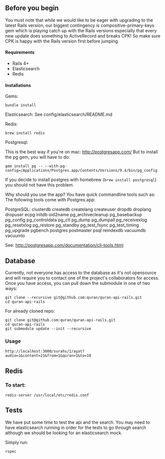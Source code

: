 Before you begin
----------------
You must note that while we would like to be eager with upgrading to the latest Rails version, our biggest contingency is compositive-primary-keys gem which is playing catch up with the Rails versions especially that every new update does something to ActiveRecord and breaks CPK! So make sure CPK is happy with the Rails version first before jumping.

#### Requirements
- Rails 4+
- Elasticsearch
- Redis

#### Installations
Gems:
```
bundle install
```

Elasticsearch:
See config/elasticsearch/README.md

Redis:
```
brew install redis
```

Postgresql:

This is the best way if you're on mac: http://postgresapp.com/
But to install the pg gem, you will have to do:
```
gem install pg -- --with-pg-config=/Applications/Postgres.app/Contents/Versions/9.4/bin/pg_config
```

If you decide to install postgres with homebrew (`brew install postgresql`) you should not have this problem.

Why should you use the app? You have quick commandline tools such as:
The following tools come with Postgres.app:

PostgreSQL: clusterdb createdb createlang createuser dropdb droplang dropuser ecpg initdb oid2name pg_archivecleanup pg_basebackup pg_config pg_controldata pg_ctl pg_dump pg_dumpall pg_receivexlog pg_resetxlog pg_restore pg_standby pg_test_fsync pg_test_timing pg_upgrade pgbench postgres postmaster psql reindexdb vacuumdb vacuumlo

See: http://postgresapp.com/documentation/cli-tools.html


Database
--------

Currently, not everyone has access to the database as it's not opensource and will require you to contact one of the project's collaborators for access. Once you have access, you can pull down the submodule in one of two ways:
```
git clone --recursive git@github.com:quran/quran-api-rails.git
cd quran-api-rails
```
For already cloned repo:
```
git clone git@github.com:quran/quran-api-rails.git
cd quran-api-rails
git submodule update --init --recursive
```


### Usage

```
http://localhost:3000/surahs/1/ayat?audio=1&content=21&from=1&quran=1&to=10
```

Redis
-------------
### To start:
```
redis-server /usr/local/etc/redis.conf
```

Tests
-------------
We have put some time to test the api and the search. You may need to have elasticsearch running in order for the tests to go through search although we should be looking for an elasticsearch mock.

Simply run:
```
rspec
```
